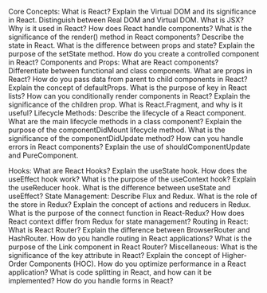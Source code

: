 Core Concepts:
What is React?
Explain the Virtual DOM and its significance in React.
Distinguish between Real DOM and Virtual DOM.
What is JSX? Why is it used in React?
How does React handle components?
What is the significance of the render() method in React components?
Describe the state in React.
What is the difference between props and state?
Explain the purpose of the setState method.
How do you create a controlled component in React?
Components and Props:
What are React components?
Differentiate between functional and class components.
What are props in React?
How do you pass data from parent to child components in React?
Explain the concept of defaultProps.
What is the purpose of key in React lists?
How can you conditionally render components in React?
Explain the significance of the children prop.
What is React.Fragment, and why is it useful?
Lifecycle Methods:
Describe the lifecycle of a React component.
What are the main lifecycle methods in a class component?
Explain the purpose of the componentDidMount lifecycle method.
What is the significance of the componentDidUpdate method?
How can you handle errors in React components?
Explain the use of shouldComponentUpdate and PureComponent.

Hooks:
What are React Hooks?
Explain the useState hook.
How does the useEffect hook work?
What is the purpose of the useContext hook?
Explain the useReducer hook.
What is the difference between useState and useEffect?
State Management:
Describe Flux and Redux.
What is the role of the store in Redux?
Explain the concept of actions and reducers in Redux.
What is the purpose of the connect function in React-Redux?
How does React context differ from Redux for state management?
Routing in React:
What is React Router?
Explain the difference between BrowserRouter and HashRouter.
How do you handle routing in React applications?
What is the purpose of the Link component in React Router?
Miscellaneous:
What is the significance of the key attribute in React?
Explain the concept of Higher-Order Components (HOC).
How do you optimize performance in a React application?
What is code splitting in React, and how can it be implemented?
How do you handle forms in React?